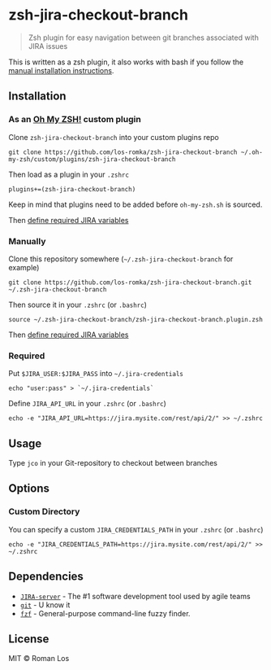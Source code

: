 # zsh-jira-checkout-branch
> Zsh plugin for easy navigation between git branches associated with JIRA issues

This is written as a zsh plugin, it also works with bash if you follow the [manual installation instructions](#manually).

## Installation

### As an [Oh My ZSH!](https://github.com/robbyrussell/oh-my-zsh) custom plugin

Clone `zsh-jira-checkout-branch` into your custom plugins repo

```shell
git clone https://github.com/los-romka/zsh-jira-checkout-branch ~/.oh-my-zsh/custom/plugins/zsh-jira-checkout-branch
```
Then load as a plugin in your `.zshrc`

```shell
plugins+=(zsh-jira-checkout-branch)
```

Keep in mind that plugins need to be added before `oh-my-zsh.sh` is sourced.

Then [define required JIRA variables](#Required)

### Manually
Clone this repository somewhere (`~/.zsh-jira-checkout-branch` for example)

```shell
git clone https://github.com/los-romka/zsh-jira-checkout-branch.git ~/.zsh-jira-checkout-branch
```
Then source it in your `.zshrc` (or `.bashrc`)

```shell
source ~/.zsh-jira-checkout-branch/zsh-jira-checkout-branch.plugin.zsh
```

Then [define required JIRA variables](#Required)

### Required

Put `$JIRA_USER:$JIRA_PASS` into `~/.jira-credentials`

```shell
echo "user:pass" > `~/.jira-credentials`
```

Define `JIRA_API_URL` in your `.zshrc` (or `.bashrc`)

```shell
echo -e "JIRA_API_URL=https://jira.mysite.com/rest/api/2/" >> ~/.zshrc
```

## Usage

Type `jco` in your Git-repository to checkout between branches

## Options

### Custom Directory

You can specify a custom `JIRA_CREDENTIALS_PATH` in your `.zshrc` (or `.bashrc`)

```shell
echo -e "JIRA_CREDENTIALS_PATH=https://jira.mysite.com/rest/api/2/" >> ~/.zshrc
```

## Dependencies

- [`JIRA-server`](https://www.atlassian.com/software/jira) - The #1 software development tool used by agile teams
- [`git`](https://www.git-scm.com/) - U know it
- [`fzf`](https://github.com/junegunn/fzf) - General-purpose command-line fuzzy finder.

## License

MIT © Roman Los
